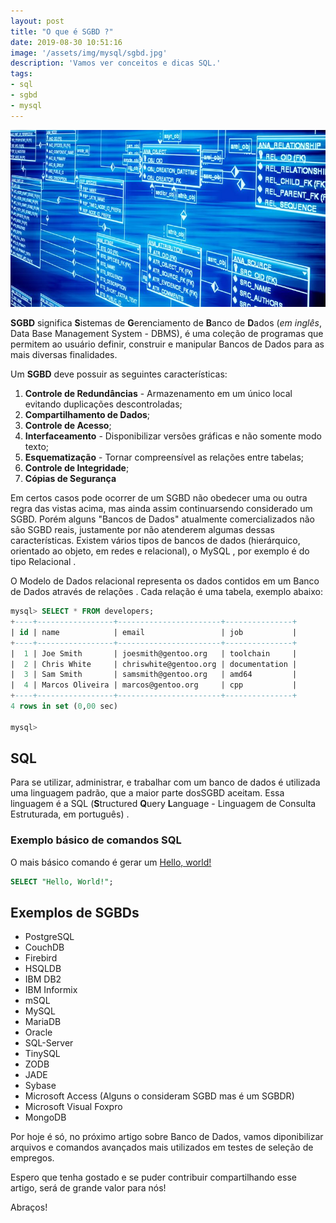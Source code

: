 ```yaml
---
layout: post
title: "O que é SGBD ?"
date: 2019-08-30 10:51:16
image: '/assets/img/mysql/sgbd.jpg'
description: 'Vamos ver conceitos e dicas SQL.'
tags:
- sql
- sgbd
- mysql
---
```


![Banco de Dados Relacional Ilustrativo](/assets/img/mysql/sgbd.jpg)

**SGBD** significa **S**istemas de **G**erenciamento de **B**anco de **D**ados (*em inglês*, Data Base Management System - DBMS), é uma coleção de programas que permitem ao usuário definir, construir e manipular Bancos de Dados para as mais diversas finalidades.

Um **SGBD** deve possuir as seguintes características:
1. **Controle de Redundâncias** - Armazenamento em um único local evitando duplicações descontroladas;
2. **Compartilhamento de Dados**;
3. **Controle de Acesso**;
4. **Interfaceamento** - Disponibilizar versões gráficas e não somente modo texto;
5. **Esquematização** - Tornar compreensível as relações entre tabelas;
6. **Controle de Integridade**;
7. **Cópias de Segurança**

Em certos casos pode ocorrer de um SGBD não obedecer uma ou outra regra das vistas acima, mas ainda assim continuarsendo considerado um SGBD. Porém alguns "Bancos de Dados" atualmente comercializados não são SGBD reais, justamente por não atenderem algumas dessas características. Existem vários tipos de bancos de dados (hierárquico, orientado ao objeto, em redes e relacional), o MySQL , por exemplo é do tipo Relacional .

O Modelo de Dados relacional representa os dados contidos em um Banco de Dados através de relações . Cada relação é uma tabela, exemplo abaixo:

```sql
mysql> SELECT * FROM developers;
+----+-----------------+-----------------------+---------------+
| id | name            | email                 | job           |
+----+-----------------+-----------------------+---------------+
|  1 | Joe Smith       | joesmith@gentoo.org   | toolchain     |
|  2 | Chris White     | chriswhite@gentoo.org | documentation |
|  3 | Sam Smith       | samsmith@gentoo.org   | amd64         |
|  4 | Marcos Oliveira | marcos@gentoo.org     | cpp           |
+----+-----------------+-----------------------+---------------+
4 rows in set (0,00 sec)

mysql> 
```

<script async src="https://pagead2.googlesyndication.com/pagead/js/adsbygoogle.js"></script>
<!-- Informat -->
<ins class="adsbygoogle"
     style="display:block"
     data-ad-client="ca-pub-2838251107855362"
     data-ad-slot="2327980059"
     data-ad-format="auto"
     data-full-width-responsive="true"></ins>
<script>
(adsbygoogle = window.adsbygoogle || []).push({});
</script>

## SQL

Para se utilizar, administrar, e trabalhar com um banco de dados é utilizada uma linguagem padrão, que a maior parte dosSGBD aceitam. Essa linguagem é a SQL (**S**tructured **Q**uery **L**anguage - Linguagem de Consulta Estruturada, em português) .

### Exemplo básico de comandos SQL

O mais básico comando é gerar um [Hello, world!](https://en.wikipedia.org/wiki/"Hello,_World!"_program)
```sql
SELECT "Hello, World!";
```

## Exemplos de SGBDs

+ PostgreSQL
+ CouchDB
+ Firebird
+ HSQLDB
+ IBM DB2
+ IBM Informix
+ mSQL
+ MySQL
+ MariaDB
+ Oracle
+ SQL-Server
+ TinySQL
+ ZODB
+ JADE
+ Sybase
+ Microsoft Access (Alguns o consideram SGBD mas é um SGBDR)
+ Microsoft Visual Foxpro
+ MongoDB

Por hoje é só, no próximo artigo sobre Banco de Dados, vamos diponibilizar arquivos e comandos avançados mais utilizados em testes de seleção de empregos.

Espero que tenha gostado e se puder contribuir compartilhando esse artigo, será de grande valor para nós!

Abraços!
    
